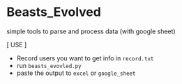 # Beasts_Evolved
simple tools to parse and process data (with google sheet)

[ USE ] 
- Record users you want to get info in `record.txt`
- run `beasts_evovled.py`
- paste the output to `excel` or `google_sheet`
